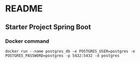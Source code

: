 # README #

## Starter Project Spring Boot



### Docker command
```
docker run --name postgres_db -e POSTGRES_USER=postgres -e POSTGRES_PASSWORD=postgres -p 5432:5432 -d postgres
```
